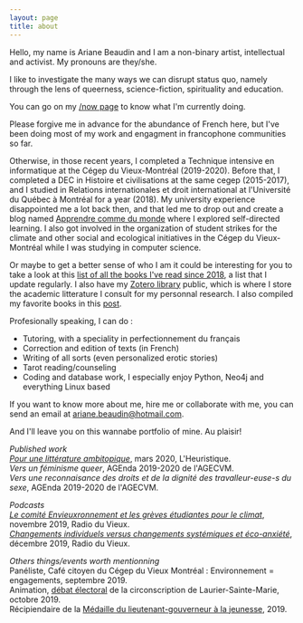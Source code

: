 ```yaml
---
layout: page
title: about
---
```


Hello, my name is Ariane Beaudin and I am a non-binary artist, intellectual and activist. My pronouns are they/she.  

I like to investigate the many ways we can disrupt status quo, namely through the lens of queerness, science-fiction, spirituality and education.

You can go on my [/now page](http://ravirer.com/now) to know what I'm currently doing. 

Please forgive me in advance for the abundance of French here, but I've been doing most of my work and engagment in francophone communities so far. 

Otherwise, in those recent years, I completed a Technique intensive en informatique at the Cégep du Vieux-Montréal (2019-2020). Before that, I completed a DEC in Histoire et civilisations at the same cegep (2015-2017), and I studied in Relations internationales et droit international at l'Université du Québec à Montréal for a year (2018). My university experience disappointed me a lot back then, and that led me to drop out and create a blog named [Apprendre comme du monde](http://apprendrecommedumonde.wordpress.com) where I explored self-directed learning.  I also got involved in the organization of student strikes for the climate and other social and ecological initiatives in the Cégep du Vieux-Montréal while I was studying in computer science. 

Or maybe to get a better sense of who I am it could be interesting for you to take a look at this [list of all the books I've read since 2018](https://1drv.ms/x/s!Al0exe4DLIOhyQ4pZh4k9G2kYwny?e=90qAbhhttps://1drv.ms/x/s!Al0exe4DLIOhyQ4pZh4k9G2kYwny?e=90qAbh), a list that I update regularly. I also have my [Zotero library](https://www.zotero.org/ariane.beaudin/library) public, which is where I store the academic litterature I consult for my personnal research. I also compiled my favorite books in this [post](http://ravirer.com/collections/reading_essentials/).  

Profesionally speaking, I can do : 
* Tutoring, with a speciality in perfectionnement du français
* Correction and edition of texts  (in French)
* Writing of all sorts (even personalized erotic stories) 
* Tarot reading/counseling 
* Coding and database work, I especially enjoy Python, Neo4j and everything Linux based

If you want to know more about me, hire me or collaborate with me, you can send an email at ariane.beaudin@hotmail.com. 

And I'll leave you on this wannabe portfolio of mine. Au plaisir! 

*Published work*  
[_Pour une littérature ambitopique_](http://lheuristique.ca/article.php?id=525), mars 2020, L'Heuristique.  
_Vers un féminisme queer_, AGEnda 2019-2020 de l'AGECVM.  
_Vers une reconnaisance des droits et de la dignité des travalleur-euse-s du sexe_, AGEnda 2019-2020 de l'AGECVM.  


*Podcasts*  
[_Le comité Envieuxronnement et les grèves étudiantes pour le climat_](https://www.youtube.com/watch?v=iYnTy2MnEFY&ab_channel=RadioDuVieux), novembre 2019, Radio du Vieux.  
[_Changements individuels versus changements systémiques et éco-anxiété_](https://www.youtube.com/watch?v=ZFoMGDO0lLo&ab_channel=RadioDuVieux), décembre 2019, Radio du Vieux.   


*Others things/events worth mentionning*  
Panéliste, Café citoyen du Cégep du Vieux Montréal : Environnement = engagements, septembre 2019.   
Animation, [débat électoral](https://www.youtube.com/watch?v=XA-CnDELIko) de la circonscription de Laurier-Sainte-Marie, octobre 2019.  
Récipiendaire de la [Médaille du lieutenant-gouverneur à la jeunesse](http://www.cvm.qc.ca/membrespersonnel/pages/index.aspx?idActualite=4133), 2019.  





